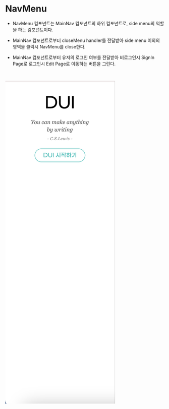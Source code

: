 # NavMenu

- NavMenu 컴포넌트는 MainNav 컴포넌트의 하위 컴포넌트로, side menu의 역할을 하는 컴포넌트이다.

- MainNav 컴포넌트로부터 closeMenu handler를 전달받아 side menu 이외의 영역을 클릭시 NavMenu를 close한다.

- MainNav 컴포넌트로부터 유저의 로그인 여부를 전달받아 비로그인시 SignIn Page로 로그인시 Edit Page로 이동하는 버튼을 그린다.

</br>

![navMenu](../assets/components/navMenu.png)
